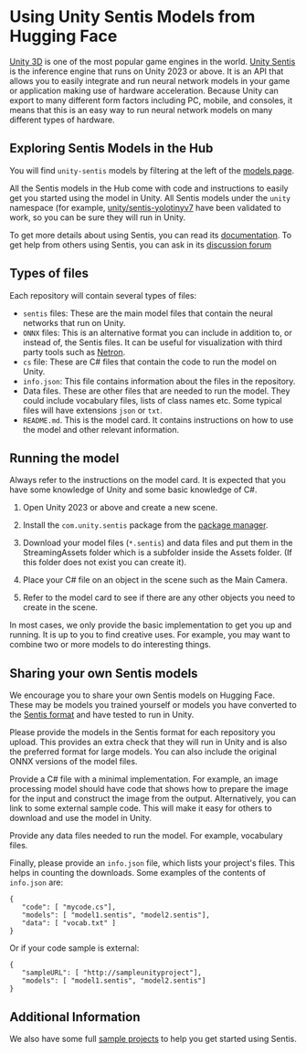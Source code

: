 # Using Unity Sentis Models from Hugging Face

[Unity 3D](https://unity.com/) is one of the most popular game engines in the world. [Unity Sentis](https://unity.com/products/sentis) is the inference engine that runs on Unity 2023 or above. It is an API that allows you to easily integrate and run neural network models in your game or application making use of hardware acceleration. Because Unity can export to many different form factors including PC, mobile, and consoles, it means that this is an easy way to run neural network models on many different types of hardware.

## Exploring Sentis Models in the Hub
You will find `unity-sentis` models by filtering at the left of the [models page](https://huggingface.co/models?library=unity-sentis).

All the Sentis models in the Hub come with code and instructions to easily get you started using the model in Unity. All Sentis models under the `unity` namespace (for example, [unity/sentis-yolotinyv7](https://huggingface.co/unity/sentis-yolotinyv7) have been validated to work, so you can be sure they will run in Unity.

To get more details about using Sentis, you can read its [documentation](https://docs.unity3d.com/Packages/com.unity.sentis@latest). To get help from others using Sentis, you can ask in its [discussion forum](https://discussions.unity.com/c/ai-beta/sentis)


## Types of files
Each repository will contain several types of files:

* ``sentis`` files: These are the main model files that contain the neural networks that run on Unity.
* ``ONNX`` files: This is an alternative format you can include in addition to, or instead of, the Sentis files. It can be useful for visualization with third party tools such as [Netron](https://github.com/lutzroeder/netron).
* ``cs`` file: These are C# files that contain the code to run the model on Unity.
* ``info.json``: This file contains information about the files in the repository.
* Data files. These are other files that are needed to run the model. They could include vocabulary files, lists of class names etc. Some typical files will have extensions ``json`` or ``txt``.
* ``README.md``. This is the model card. It contains instructions on how to use the model and other relevant information.

## Running the model
Always refer to the instructions on the model card. It is expected that you have some knowledge of Unity and some basic knowledge of C#.

1. Open Unity 2023 or above and create a new scene.

2. Install the ``com.unity.sentis`` package from the [package manager](https://docs.unity3d.com/Manual/upm-ui-quick.html).

3. Download your model files (``*.sentis``) and data files and put them in the StreamingAssets folder which is a subfolder inside the Assets folder. (If this folder does not exist you can create it).

4. Place your C# file on an object in the scene such as the Main Camera. 

5. Refer to the model card to see if there are any other objects you need to create in the scene.

In most cases, we only provide the basic implementation to get you up and running. It is up to you to find creative uses. For example, you may want to combine two or more models to do interesting things.

## Sharing your own Sentis models
We encourage you to share your own Sentis models on Hugging Face. These may be models you trained yourself or models you have converted to the [Sentis format](https://docs.unity3d.com/Packages/com.unity.sentis@1.3/manual/serialize-a-model.html) and have tested to run in Unity. 

Please provide the models in the Sentis format for each repository you upload. This provides an extra check that they will run in Unity and is also the preferred format for large models. You can also include the original ONNX versions of the model files.

Provide a C# file with a minimal implementation. For example, an image processing model should have code that shows how to prepare the image for the input and construct the image from the output. Alternatively, you can link to some external sample code. This will make it easy for others to download and use the model in Unity.

Provide any data files needed to run the model. For example, vocabulary files.

Finally, please provide an ``info.json`` file, which lists your project's files. This helps in counting the downloads. Some examples of the contents of ``info.json`` are:

```
{
   "code": [ "mycode.cs"], 
   "models": [ "model1.sentis", "model2.sentis"],
   "data": [ "vocab.txt" ]
}
```

Or if your code sample is external:

```
{
   "sampleURL": [ "http://sampleunityproject"], 
   "models": [ "model1.sentis", "model2.sentis"]
}
```

## Additional Information
We also have some full [sample projects](https://github.com/Unity-Technologies/sentis-samples) to help you get started using Sentis.

